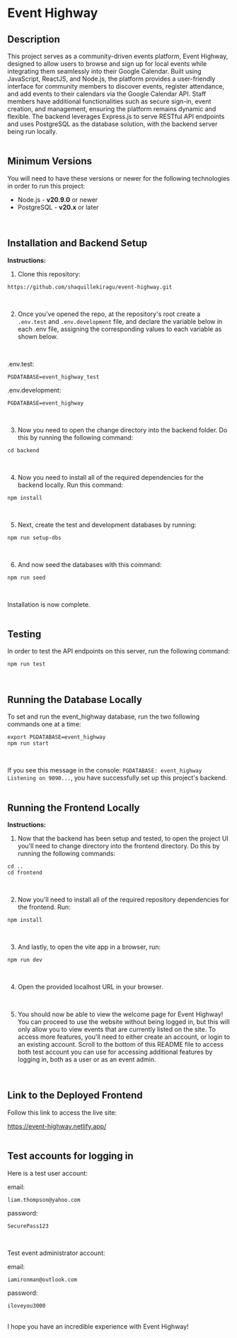# Event Highway

## Description

This project serves as a community-driven events platform, Event Highway, designed to allow users to browse and sign up for local events while integrating them seamlessly into their Google Calendar. Built using JavaScript, ReactJS, and Node.js, the platform provides a user-friendly interface for community members to discover events, register attendance, and add events to their calendars via the Google Calendar API. Staff members have additional functionalities such as secure sign-in, event creation, and management, ensuring the platform remains dynamic and flexible. The backend leverages Express.js to serve RESTful API endpoints and uses PostgreSQL as the database solution, with the backend server being run locally.
<br>
<br>

## Minimum Versions

You will need to have these versions or newer for the following technologies in order to run this project:

- Node.js - **v20.9.0** or newer
- PostgreSQL - **v20.x** or later
<br>

## Installation and Backend Setup

**Instructions:**
<br>

1. Clone this repository:

```
https://github.com/shaquillekiragu/event-highway.git
```
<br>

2. Once you've opened the repo, at the repository's root create a `.env.test` and `.env.development` file, and declare the variable below in each .env file, assigning the corresponding values to each variable as shown below.
<br>

.env.test:

```
PGDATABASE=event_highway_test
```

.env.development:

```
PGDATABASE=event_highway
```
<br>

3. Now you need to open the change directory into the backend folder. Do this by running the following command:

```
cd backend
```
<br>

4. Now you need to install all of the required dependencies for the backend locally. Run this command:

```
npm install
```
<br>

5. Next, create the test and development databases by running:

```
npm run setup-dbs
```
<br>

6. And now seed the databases with this command:

```
npm run seed
```
<br>

Installation is now complete.
<br>
<br>

## Testing

In order to test the API endpoints on this server, run the following command:

```
npm run test
```
<br>

## Running the Database Locally

To set and run the event_highway database, run the two following commands one at a time:

```
export PGDATABASE=event_highway
npm run start
```
<br>

If you see this message in the console: ```PGDATABASE: event_highway Listening on 9090...```, you have successfully set up this project's backend.
<br>
<br>

## Running the Frontend Locally

**Instructions:**

1. Now that the backend has been setup and tested, to open the project UI you'll need to change directory into the frontend directory. Do this by running the following commands:

```
cd ..
cd frontend
```
<br>

2. Now you'll need to install all of the required repository dependencies for the frontend. Run:

```
npm install
```
<br>

3. And lastly, to open the vite app in a browser, run:

```
npm run dev
```
<br>

4. Open the provided localhost URL in your browser.
<br>

5. You should now be able to view the welcome page for Event Highway! You can proceed to use the website without being logged in, but this will only allow you to view events that are currently listed on the site. To access more features, you'll need to either create an account, or login to an existing account.
Scroll to the bottom of this README file to access both test account you can use for accessing additional features by logging in, both as a user or as an event admin.
<br>

## Link to the Deployed Frontend

Follow this link to access the live site:

https://event-highway.netlify.app/
<br>
<br>

## Test accounts for logging in

Here is a test user account:

email:
```
liam.thompson@yahoo.com
```

password:
```
SecurePass123
```
<br>

Test event administrator account:

email:
```
iamironman@outlook.com
```
password:
```
iloveyou3000
```
<br>
I hope you have an incredible experience with Event Highway!
<br>
